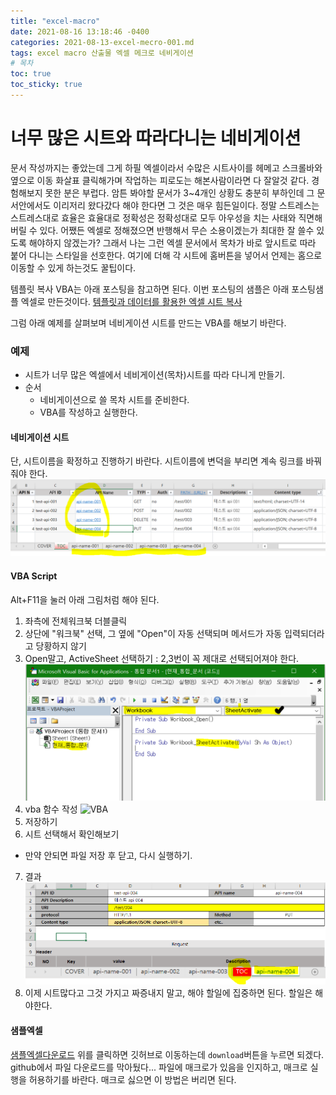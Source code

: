 ```yaml
---
title: "excel-macro"
date: 2021-08-16 13:18:46 -0400
categories: 2021-08-13-excel-mecro-001.md
tags: excel macro 산출물 엑셀 메크로 네비게이션
# 목차
toc: true  
toc_sticky: true
---
```


# 너무 많은 시트와 따라다니는 네비게이션
문서 작성까지는 좋았는데 그게 하필 엑셀이라서 수많은 시트사이를 헤메고 스크롤바와 옆으로 이동 화살표 클릭해가며 작업하는 피로도는 해본사람이라면 다 잘알것 같다. 경험해보지 못한 분은 부럽다. 암튼 봐야할 문서가 3~4개인 상황도 충분히 부하인데 그 문서안에서도 이리저리 왔다갔다 해야 한다면 그 것은 매우 힘든일이다. 정말 스트레스는 스트레스대로 효율은 효율대로 정확성은 정확성대로 모두 아우성을 치는 사태와 직면해버릴 수 있다. 어쨌든 엑셀로 정해졌으면 반행해서 무슨 소용이겠는가 최대한 잘 쓸수 있도록 해야하지 않겠는가? 그래서 나는 그런 엑셀 문서에서 목차가 바로 앞시트로 따라 붙어 다니는 스타일을 선호한다. 여기에 더해 각 시트에 홈버튼을 넣어서 언제는 홈으로 이동할 수 있게 하는것도 꿀팁이다.

템플릿 복사 VBA는 아래 포스팅을 참고하면 된다. 이번 포스팅의 샘플은 아래 포스팅샘플 엑셀로 만든것이다.
[템플릿과 데이터를 활용한 엑셀 시트 복사](https://jungmockdan.github.io/2021-08-13-excel-mecro-001.md/excel-macro-001/#Template%20Sheet)

그럼 아래 예제를 살펴보며 네비게이션 시트를 만드는 VBA를 해보기 바란다.
### 예제

- 시트가 너무 많은 엑셀에서 네비게이션(목차)시트를 따라 다니게 만들기.
- 순서
  - 네비게이션으로 쓸 목차 시트를 준비한다.
  - VBA를 작성하고 실행한다.
  
#### 네비게이션 시트
단, 시트이름을 확정하고 진행하기 바란다. 시트이름에 변덕을 부리면 계속 링크를 바꿔줘야 한다.
![](https://github.com/JungMockdan/jungmockdan.github.com/blob/gh-pages/assets/images/post/excel-sheet-navi-before.PNG?raw=true)

#### VBA Script
Alt+F11을 눌러 아래 그림처럼 해야 된다. 
1. 좌측에 전체워크북 더블클릭
2. 상단에 "워크북" 선택, 그 옆에 "Open"이 자동 선택되며 메서드가 자동 입력되더라고 당황하지 않기
3. Open말고, ActiveSheet 선택하기 : 2,3번이 꼭 제대로 선택되어져야 한다.
![](https://github.com/JungMockdan/jungmockdan.github.com/blob/gh-pages/assets/images/post/excel-sheet-navi-vba2.PNG?raw=true)
4. vba 함수 작성
![VBA](https://github.com/JungMockdan/jungmockdan.github.com/blob/gh-pages/assets/images/post/excel-sheet-navi-vba1.PNG?raw=true)
5. 저장하기
6. 시트 선택해서 확인해보기 
- 만약 안되면 파일 저장 후 닫고, 다시 실행하기.
7. 결과
![VBA실행후](https://github.com/JungMockdan/jungmockdan.github.com/blob/gh-pages/assets/images/post/excel-sheet-navi-after.PNG?raw=true)
8. 이제 시트많다고 그것 가지고 짜증내지 말고, 해야 할일에 집중하면 된다. 할일은 해야한다.

#### 샘플엑셀

[샘플엑셀다운로드](https://github.com/JungMockdan/jungmockdan.github.com/blob/gh-pages/assets/macro%20sheet%20navigation.xlsm)
위를 클릭하면 깃허브로 이동하는데 `download`버튼을 누르면 되겠다. github에서 파일 다운로드를 막아뒀다... 파일에 매크로가 있음을 인지하고, 매크로 실행을 허용하기를 바란다. 매크로 싫으면 이 방법은 버리면 된다.